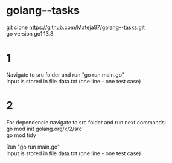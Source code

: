 # golang--tasks

git clone https://github.com/Mateja97/golang--tasks.git
<br />
go version go1.13.8

# 1
 
Navigate to src folder and run "go run main.go"
<br />
Input is stored in file data.txt (one line - one test case)
 
 # 2
For dependencie navigate to src folder and run next commands: <br />
go mod init golang.org/x/2/src <br />
go mod tidy <br />

Run "go run main.go"
<br />
Input is stored in file data.txt (one line - one test case)
 
 
